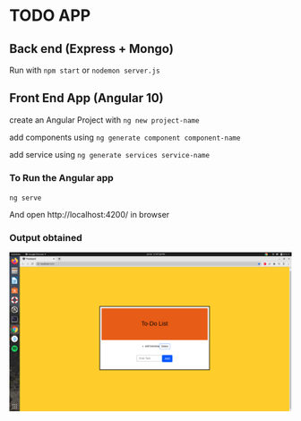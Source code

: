 # TODO APP

## Back end  (Express + Mongo)

Run with `npm start` or `nodemon server.js`

## Front End App (Angular 10)

create an Angular Project with `ng new project-name`

add components using `ng generate component component-name`

add service using `ng generate services service-name`

### To Run the Angular app

`ng serve`

And open http://localhost:4200/ in browser 
 
 ### Output obtained
 
<img src="Output.png">
